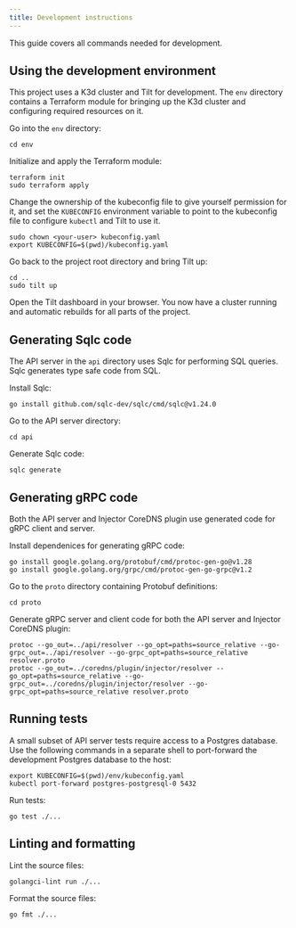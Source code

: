```yaml
---
title: Development instructions
---
```


This guide covers all commands needed for development.

## Using the development environment

This project uses a K3d cluster and Tilt for development.
The `env` directory contains a Terraform module for bringing up the K3d cluster
and configuring required resources on it.

Go into the `env` directory:

```
cd env
```

Initialize and apply the Terraform module:

```
terraform init
sudo terraform apply
```

Change the ownership of the kubeconfig file to give yourself permission for it,
and set the `KUBECONFIG` environment variable to point to the kubeconfig file to
configure `kubectl` and Tilt to use it.

```
sudo chown <your-user> kubeconfig.yaml
export KUBECONFIG=$(pwd)/kubeconfig.yaml
```

Go back to the project root directory and bring Tilt up:

```
cd ..
sudo tilt up
```

Open the Tilt dashboard in your browser.
You now have a cluster running and automatic rebuilds for all parts of the
project.

## Generating Sqlc code

The API server in the `api` directory uses Sqlc for performing SQL queries.
Sqlc generates type safe code from SQL.

Install Sqlc:

```
go install github.com/sqlc-dev/sqlc/cmd/sqlc@v1.24.0
```

Go to the API server directory:

```
cd api
```

Generate Sqlc code:

```
sqlc generate
```

## Generating gRPC code

Both the API server and Injector CoreDNS plugin use generated code for gRPC client
and server.

Install dependenices for generating gRPC code:

```
go install google.golang.org/protobuf/cmd/protoc-gen-go@v1.28
go install google.golang.org/grpc/cmd/protoc-gen-go-grpc@v1.2
```

Go to the `proto` directory containing Protobuf definitions:

```
cd proto
```

Generate gRPC server and client code for both the API server and Injector CoreDNS
plugin:

```
protoc --go_out=../api/resolver --go_opt=paths=source_relative --go-grpc_out=../api/resolver --go-grpc_opt=paths=source_relative resolver.proto
protoc --go_out=../coredns/plugin/injector/resolver --go_opt=paths=source_relative --go-grpc_out=../coredns/plugin/injector/resolver --go-grpc_opt=paths=source_relative resolver.proto
```

## Running tests

A small subset of API server tests require access to a Postgres database.
Use the following commands in a separate shell to port-forward the development
Postgres database to the host:

```
export KUBECONFIG=$(pwd)/env/kubeconfig.yaml
kubectl port-forward postgres-postgresql-0 5432
```

Run tests:

```
go test ./...
```

## Linting and formatting

Lint the source files:

```
golangci-lint run ./...
```

Format the source files:

```
go fmt ./...
```
